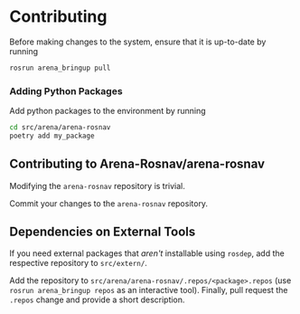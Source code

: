 # Contributing

Before making changes to the system, ensure that it is up-to-date by running

```sh
rosrun arena_bringup pull
```

### Adding Python Packages

Add python packages to the environment by running 
```sh
cd src/arena/arena-rosnav
poetry add my_package
```

## Contributing to Arena-Rosnav/arena-rosnav

Modifying the `arena-rosnav` repository is trivial.

Commit your changes to the `arena-rosnav` repository.

## Dependencies on External Tools

If you need external packages that _aren't_ installable using `rosdep`, add the respective repository to `src/extern/`.

Add the repository to `src/arena/arena-rosnav/.repos/<package>.repos` (use `rosrun arena_bringup repos` as an interactive tool). Finally, pull request the `.repos` change and provide a short description.
